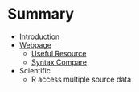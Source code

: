 # Summary

* [Introduction](README.md)
* [Webpage](chapter1.md)
   * [Useful Resource](11_useful_resource.md)
   * [Syntax Compare](12_syntax_compare.md)
* Scientific
   * R access multiple source data

